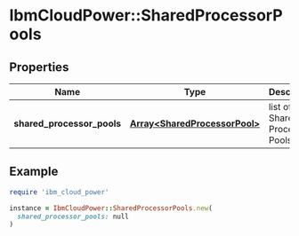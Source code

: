 # IbmCloudPower::SharedProcessorPools

## Properties

| Name | Type | Description | Notes |
| ---- | ---- | ----------- | ----- |
| **shared_processor_pools** | [**Array&lt;SharedProcessorPool&gt;**](SharedProcessorPool.md) | list of Shared Processor Pools | [optional] |

## Example

```ruby
require 'ibm_cloud_power'

instance = IbmCloudPower::SharedProcessorPools.new(
  shared_processor_pools: null
)
```

